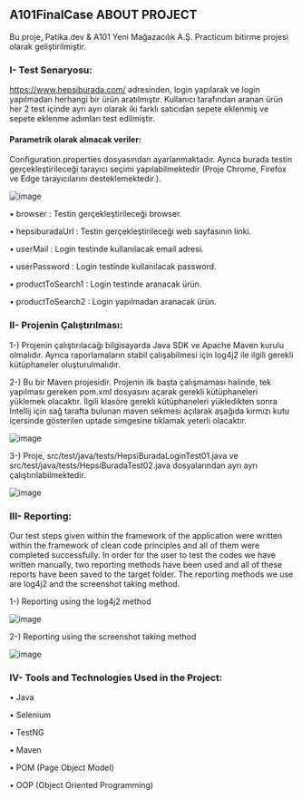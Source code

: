 ## A101FinalCase ABOUT PROJECT

Bu proje, Patika.dev & A101 Yeni Mağazacılık A.Ş. Practicum bitirme projesi olarak geliştirilmiştir.

### I- Test Senaryosu:

https://www.hepsiburada.com/ adresinden, login yapılarak ve login yapılmadan herhangi bir ürün aratılmıştır. Kullanıcı tarafından aranan ürün her 2 test içinde ayrı ayrı olarak iki farklı satıcıdan sepete eklenmiş ve sepete eklenme adımları test edilmiştir.

#### Parametrik olarak alınacak veriler:
Configuration.properties dosyasından ayarlanmaktadır. Ayrıca burada testin gerçekleştirileceği tarayıcı seçimi yapılabilmektedir (Proje Chrome, Firefox ve Edge tarayıcılarını desteklemektedir.).

![image](https://user-images.githubusercontent.com/111094912/199593869-a82179bc-e2f0-48a0-91c9-cbd9a66e22b3.png)

•	browser           : Testin gerçekleştirileceği browser.

•	hepsiburadaUrl    : Testin gerçekleştirileceği web sayfasının linki.

•	userMail          : Login testinde kullanılacak email adresi.

•	userPassword      : Login testinde kullanılacak password.

•	productToSearch1  : Login testinde aranacak ürün.

•	productToSearch2  : Login yapılmadan aranacak ürün. 

### II- Projenin Çalıştırılması:

1-) Projenin çalıştırılacağı bilgisayarda Java SDK ve Apache Maven kurulu olmalıdır. Ayrıca raporlamaların stabil çalışabilmesi için log4j2 ile ilgili gerekli kütüphaneler oluşturulmalıdır. 

2-) Bu bir Maven projesidir. Projenin ilk başta çalışmaması halinde, tek yapılması gereken pom.xml dosyasını açarak gerekli kütüphaneleri yüklemek olacaktır. İlgili klasöre gerekli kütüphaneleri yükledikten sonra Intellij için sağ tarafta bulunan maven sekmesi açılarak aşağıda kırmızı kutu içersinde gösterilen uptade simgesine tıklamak yeterli olacaktır.

![image](https://user-images.githubusercontent.com/111094912/199597222-c023fb87-b2bd-412e-9a30-0057293641df.png)

3-) Proje, src/test/java/tests/HepsiBuradaLoginTest01.java ve src/test/java/tests/HepsiBuradaTest02.java dosyalarından ayrı ayrı çalıştırılabilmektedir.

![image](https://user-images.githubusercontent.com/111094912/199600150-45da611b-05ad-4cfa-978d-0104e6eb690e.png)

### III- Reporting:

Our test steps given within the framework of the application were written within the framework of clean code principles and all of them were completed successfully. In order for the user to test the codes we have written manually, two reporting methods have been used and all of these reports have been saved to the target folder. The reporting methods we use are log4j2 and the screenshot taking method.

1-) Reporting using the log4j2 method

![image](https://user-images.githubusercontent.com/111094912/199611639-167649a0-d83d-4991-9b95-6eb34510afe9.png)

2-) Reporting using the screenshot taking method

![image](https://user-images.githubusercontent.com/111094912/199612204-02b83fb3-617b-4651-9bae-6eb59f4ffb20.png)

### IV- Tools and Technologies Used in the Project:

•	Java

•	Selenium

•	TestNG

•	Maven

•	POM (Page Object Model)

•	OOP (Object Oriented Programming)
